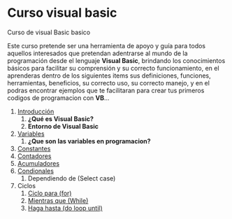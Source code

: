 # Curso visual basic

Curso de visual Basic basico


Este curso pretende ser una herramienta de apoyo y guía para todos aquellos interesados que pretendan adentrarse al mundo de la programación desde el lenguaje **Visual Basic**, 
brindando los conocimientos básicos para facilitar su comprensión y su correcto funcionamiento, en el aprenderas dentro de los siguientes items sus definiciones, funciones, herramientas, beneficios, su correcto uso, su correcto manejo, y en el podras encontrar ejemplos que te facilitaran para crear tus primeros codigos de programacion con **VB**...


1. [Introducción](introduccion/readme.md)
     1.  **¿Qué es Visual Basic?**
     2.  **Entorno de Visual Basic**
2. [Variables](Variables/readme.md)
     1. **¿Que son las variables en programacion?**
3. [Constantes](Constantes/readme.md)
4. [Contadores](Contadores/readme.md)
5. [Acumuladores](Acumuladores/readme.md)
6. [Condionales](Condicionales/readme.md)
     1. Dependiendo de (Select case)
8. Ciclos
     1. [Ciclo para (for)]()
     2. [Mientras que (While)]()
     3. [Haga hasta (do loop until)]()
